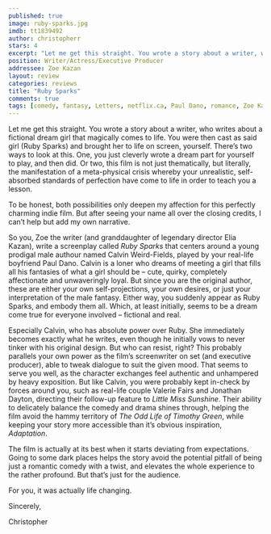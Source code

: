 ```yaml
---
published: true
image: ruby-sparks.jpg
imdb: tt1839492
author: christopherr
stars: 4
excerpt: "Let me get this straight. You wrote a story about a writer, who writes about a fictional dream girl that magically comes to life. You were then cast as said girl (Ruby Sparks) and brought her to life on screen, yourself. There&rsquo;s two ways to look at this. One, you just cleverly wrote a dream part for yourself to play, and then did. Or two, this film is not just thematically, but literally, the manifestation of a meta-physical crisis whereby your unrealistic, self-absorbed standards of perfection have come to life in order to teach you a lesson."
position: Writer/Actress/Executive Producer
addressee: Zoe Kazan
layout: review
categories: reviews
title: "Ruby Sparks"
comments: true
tags: [comedy, fantasy, Letters, netflix.ca, Paul Dano, romance, Zoe Kazan]
---
```

<p>Let me get this straight. You wrote a story about a writer, who writes about a fictional dream girl that magically comes to life. You were then cast as said girl (Ruby Sparks) and brought her to life on screen, yourself. There&rsquo;s two ways to look at this. One, you just cleverly wrote a dream part for yourself to play, and then did. Or two, this film is not just thematically, but literally, the manifestation of a meta-physical crisis whereby your unrealistic, self-absorbed standards of perfection have come to life in order to teach you a lesson. &nbsp;</p>
<p>To be honest, both possibilities only deepen my affection for this perfectly charming indie film. But after seeing your name all over the closing credits, I can&rsquo;t help but add my own narrative.</p>
<p>So you, Zoe the writer (and granddaughter of legendary director Elia Kazan), write a screenplay called <em>Ruby Sparks</em> that centers around a young prodigal male authour named Calvin Weird-Fields, played by your real-life boyfriend Paul Dano. Calvin is a loner who dreams of meeting a girl that fills all his fantasies of what a girl should be &ndash; cute, quirky, completely affectionate and unwaveringly loyal. But since you are the original author, these are either your own self-projections, your own desires, or just your interpretation of the male fantasy. Either way, you suddenly appear as Ruby Sparks, and embody them all. Which, at least initially, seems to be a dream come true for everyone involved &ndash; fictional and real.</p>
<p>Especially Calvin, who has absolute power over Ruby. She immediately becomes exactly what he writes, even though he initially vows to never tinker with his original design. But who can resist, right? This probably parallels your own power as the film&rsquo;s screenwriter on set (and executive producer), able to tweak dialogue to suit the given mood. That seems to serve you well, as the character exchanges feel authentic and unhampered by heavy exposition. But like Calvin, you were probably kept in-check by forces around you, such as real-life couple Valerie Fairs and Jonathan Dayton, directing their follow-up feature to <em>Little Miss Sunshine</em>. Their ability to delicately balance the comedy and drama shines through, helping the film avoid the hammy territory of <em>The Odd Life of Timothy Green</em>, while keeping your story more accessible than it&rsquo;s obvious inspiration, <em>Adaptation</em>.</p>
<p>The film is actually at its best when it starts deviating from expectations. Going to some dark places helps the story avoid the potential pitfall of being just a romantic comedy with a twist, and elevates the whole experience to the rather profound. But that&rsquo;s just for the audience.</p>
<p>For you, it was actually life changing.&nbsp;</p>
<p>Sincerely,</p>
<p>Christopher</p>
